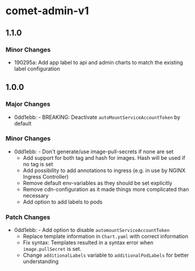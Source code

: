 # comet-admin-v1

## 1.1.0

### Minor Changes

-   190295a: Add app label to api and admin charts to match the existing label configuration

## 1.0.0

### Major Changes

-   0dd1ebb: - BREAKING: Deactivate `autoMountServiceAccountToken` by default

### Minor Changes

-   0dd1ebb: - Don't generate/use image-pull-secrets if none are set
    -   Add support for both tag and hash for images. Hash will be used if no tag is set
    -   Add possibility to add annotations to ingress (e.g. in use by NGINX Ingress Controller)
    -   Remove default env-variables as they should be set explicitly
    -   Remove cdn-configuration as it made things more complicated than necessary
    -   Add option to add labels to pods

### Patch Changes

-   0dd1ebb: - Add option to disable `automountServiceAccountToken`
    -   Replace template information in `Chart.yaml` with correct information
    -   Fix syntax: Templates resulted in a syntax error when `image.pullSecret` is set.
    -   Change `additionalLabels` variable to `additionalPodLabels` for better understanding
